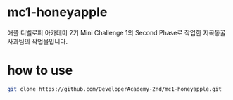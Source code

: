 # mc1-honeyapple

애플 디벨로퍼 아카데미 2기 Mini Challenge 1의 Second Phase로 작업한 지곡동꿀사과팀의 작업물입니다.

# how to use

```zsh
git clone https://github.com/DeveloperAcademy-2nd/mc1-honeyapple.git
```

